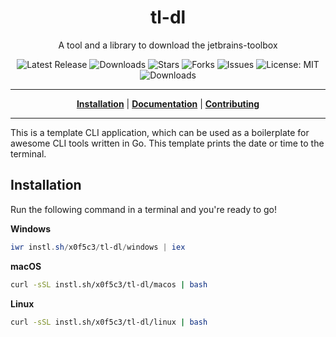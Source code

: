 <h1 align="center">tl-dl</h1>
<p align="center">A tool and a library to download the jetbrains-toolbox</p>

<p align="center">

<a style="text-decoration: none" href="https://github.com/x0f5c3/tl-dl/releases">
<img src="https://img.shields.io/github/v/release/x0f5c3/tl-dl?style=flat-square" alt="Latest Release">
</a>

<a style="text-decoration: none" href="https://github.com/x0f5c3/tl-dl/releases">
<img src="https://img.shields.io/github/downloads/x0f5c3/tl-dl/total.svg?style=flat-square" alt="Downloads">
</a>

<a style="text-decoration: none" href="https://github.com/x0f5c3/tl-dl/stargazers">
<img src="https://img.shields.io/github/stars/x0f5c3/tl-dl.svg?style=flat-square" alt="Stars">
</a>

<a style="text-decoration: none" href="https://github.com/x0f5c3/tl-dl/fork">
<img src="https://img.shields.io/github/forks/x0f5c3/tl-dl.svg?style=flat-square" alt="Forks">
</a>

<a style="text-decoration: none" href="https://github.com/x0f5c3/tl-dl/issues">
<img src="https://img.shields.io/github/issues/x0f5c3/tl-dl.svg?style=flat-square" alt="Issues">
</a>

<a style="text-decoration: none" href="https://opensource.org/licenses/MIT">
<img src="https://img.shields.io/badge/License-MIT-yellow.svg?style=flat-square" alt="License: MIT">
</a>

<br/>

<a style="text-decoration: none" href="https://github.com/x0f5c3/tl-dl/releases">
<img src="https://img.shields.io/badge/platform-windows%20%7C%20macos%20%7C%20linux-informational?style=for-the-badge" alt="Downloads">
</a>

<br/>

</p>

----

<p align="center">
<strong><a href="https://x0f5c3.github.io/tl-dl/#/installation">Installation</a></strong>
|
<strong><a href="https://x0f5c3.github.io/tl-dl/#/docs">Documentation</a></strong>
|
<strong><a href="https://x0f5c3.github.io/tl-dl/#/CONTRIBUTING">Contributing</a></strong>
</p>

----

This is a template CLI application, which can be used as a boilerplate for awesome CLI tools written in Go.
This template prints the date or time to the terminal.

## Installation

Run the following command in a terminal and you're ready to go!

**Windows**
```powershell
iwr instl.sh/x0f5c3/tl-dl/windows | iex
```

**macOS**
```bash
curl -sSL instl.sh/x0f5c3/tl-dl/macos | bash
```

**Linux**
```bash
curl -sSL instl.sh/x0f5c3/tl-dl/linux | bash
```

